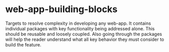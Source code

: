 # web-app-building-blocks
Targets to resolve complexity in developing any web-app. It contains individual packages with key functionality being addressed alone. This should be reusable and loosely coupled. Also going through the packages will help the reader understand what all key behavior they must consider to build the feature.